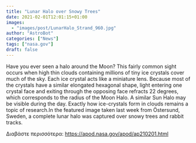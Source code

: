 ```yaml
---
title: "Lunar Halo over Snowy Trees"
date: 2021-02-01T12:01:15+01:00
images:
  - "images/post/LunarHalo_Strand_960.jpg"
author: "AstroBot"
categories: ["News"]
tags: ["nasa.gov"]
draft: false
---
```


Have you ever seen a halo around the Moon?  This fairly common sight occurs when high thin clouds containing millions of tiny ice crystals cover much of the sky.  Each ice crystal acts like a miniature lens.  Because most of the crystals have a similar elongated hexagonal shape, light entering one crystal face and exiting through the opposing face refracts 22 degrees, which corresponds to the radius of the Moon Halo.  A similar Sun Halo may be visible during the day.  Exactly how ice-crystals form in clouds remains a topic of research.In the featured image taken last week from Östersund, Sweden, a complete lunar halo was captured over snowy trees and rabbit tracks. 

Διαβάστε περισσότερα: https://apod.nasa.gov/apod/ap210201.html
